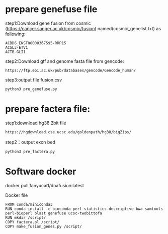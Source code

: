 
# prepare genefuse file

step1:Download gene fusion from cosmic (https://cancer.sanger.ac.uk/cosmic/fusion) named(cosmic_genelist.txt) as following:

    ACBD6_ENST00000367595-RRP15
    ACSL3-ETV1
    ACTB-GLI1

step2:Download gtf and genome fasta file from gencode:

    https://ftp.ebi.ac.uk/pub/databases/gencode/Gencode_human/

step3:output file fusion.csv

    python3 pre_genefuse.py

# prepare factera file:

step1:download hg38.2bit file

    https://hgdownload.cse.ucsc.edu/goldenpath/hg38/bigZips/

step2：output exon bed

    python3 pre_factera.py

# Software docker

docker pull fanyucai1/dnafusion:latest

Docker file

    FROM conda/miniconda3
    RUN conda install -c bioconda perl-statistics-descriptive bwa samtools perl-bioperl blast genefuse ucsc-twobittofa
    RUN mkdir /script/
    COPY factera.pl /script/
    COPY make_fusion_genes.py /script/